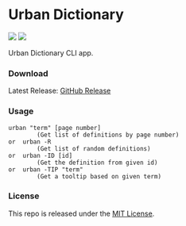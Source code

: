 # Urban Dictionary

[![](https://img.shields.io/github/v/tag/thechampagne/urbandictionary-cli?label=version)](https://github.com/thechampagne/urbandictionary-cli/releases/latest) [![](https://img.shields.io/github/license/thechampagne/urbandictionary-cli)](https://github.com/thechampagne/urbandictionary-cli/blob/main/LICENSE)

Urban Dictionary CLI app.

### Download

Latest Release: [GitHub Release](https://github.com/thechampagne/urbandictionary-cli/releases/latest)

### Usage

```
urban "term" [page number]
        (Get list of definitions by page number)
or  urban -R
        (Get list of random definitions)
or  urban -ID [id]
        (Get the definition from given id)
or  urban -TIP "term"
        (Get a tooltip based on given term)
```

### License

This repo is released under the [MIT License](https://github.com/thechampagne/urbandictionary-cli/blob/main/LICENSE).